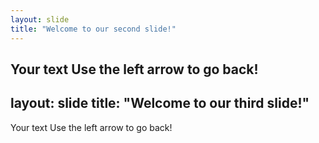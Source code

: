 ```yaml
---
layout: slide
title: "Welcome to our second slide!"
---
```

Your text
Use the left arrow to go back!
---
layout: slide
title: "Welcome to our third slide!"
---
Your text
Use the left arrow to go back!
